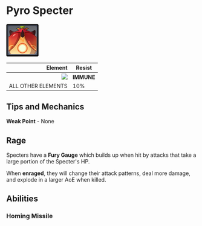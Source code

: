 # Pyro Specter

![](../../.gitbook/assets/Specter=Pyro.png)

|                                    Element | Resist     |
| -----------------------------------------: | ---------- |
| ![](../../.gitbook/assets/pyro\_small.png) | **IMMUNE** |
|                         ALL OTHER ELEMENTS | 10%        |

## Tips and Mechanics <a href="#tips-and-mechanics" id="tips-and-mechanics"></a>

**Weak Point** - None

## Rage <a href="#rage" id="rage"></a>

Specters have a **Fury Gauge** which builds up when hit by attacks that take a large portion of the Specter's HP.

When **enraged**, they will change their attack patterns, deal more damage, and explode in a larger AoE when killed.

## Abilities <a href="#abilities" id="abilities"></a>

### Homing Missile <a href="#homing-missile" id="homing-missile"></a>
